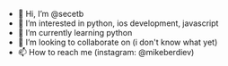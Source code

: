 - 👋 Hi, I’m @secetb
- 👀 I’m interested in python, ios development, javascript
- 🌱 I’m currently learning python
- 💞️ I’m looking to collaborate on (i don't know what yet)
- 📫 How to reach me (instagram: @mikeberdiev)

<!---
secetb/secetb is a ✨ special ✨ repository because its `README.md` (this file) appears on your GitHub profile.
You can click the Preview link to take a look at your changes.
--->
